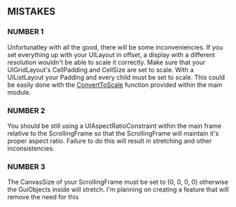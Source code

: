 ## MISTAKES
### **NUMBER 1**
Unfortunatley with all the good, there will be some inconveniencies. If you set everything up with your UILayout in offset, a display with a different resolution wouldn't be able to scale it correctly. Make sure that your UIGridLayout's CellPadding and CellSize are set to scale. With a UIListLayout your Padding and every child must be set to scale. This could be easily done with the [ConvertToScale](api.md) function provided within the main module.
### **NUMBER 2**
You should be still using a UIAspectRatioConstraint within the main frame relative to the ScrollingFrame so that the ScrollingFrame will maintain it's proper aspect ratio. Failure to do this will result in stretching and other inconsistencies.
### **NUMBER 3**
The CanvasSize of your ScrollingFrame must be set to (0, 0, 0, 0) otherwise the GuiObjects inside will stretch. I'm planning on creating a feature that will remove the need for this
